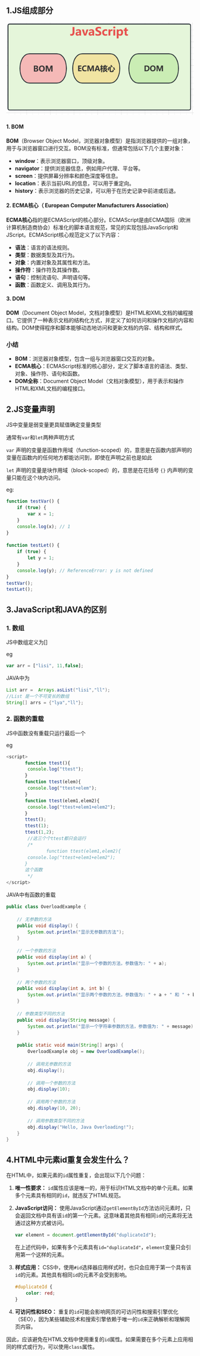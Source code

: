 ## 1.JS组成部分

![image-20240716142744891](./pig/image-20240716142744891.png)

#### 1. BOM

**BOM**（Browser Object Model，浏览器对象模型）是指浏览器提供的一组对象，用于与浏览器窗口进行交互。BOM没有标准，但通常包括以下几个主要对象：

- **window**：表示浏览器窗口，顶级对象。
- **navigator**：提供浏览器信息，例如用户代理、平台等。
- **screen**：提供屏幕分辨率和颜色深度等信息。
- **location**：表示当前URL的信息，可以用于重定向。
- **history**：表示浏览器的历史记录，可以用于在历史记录中前进或后退。

#### 2. ECMA核心（ **European Computer Manufacturers Association**）

**ECMA核心**指的是ECMAScript的核心部分。ECMAScript是由ECMA国际（欧洲计算机制造商协会）标准化的脚本语言规范，常见的实现包括JavaScript和JScript。ECMAScript核心规范定义了以下内容：

- **语法**：语言的语法规则。
- **类型**：数据类型及其行为。
- **对象**：内置对象及其属性和方法。
- **操作符**：操作符及其操作数。
- **语句**：控制流语句、声明语句等。
- **函数**：函数定义、调用及其行为。

#### 3. DOM

**DOM**（Document Object Model，文档对象模型）是HTML和XML文档的编程接口。它提供了一种表示文档的结构化方式，并定义了如何访问和操作文档的内容和结构。DOM使得程序和脚本能够动态地访问和更新文档的内容、结构和样式。

### 小结

- **BOM**：浏览器对象模型，包含一组与浏览器窗口交互的对象。
- **ECMA核心**：ECMAScript标准的核心部分，定义了脚本语言的语法、类型、对象、操作符、语句和函数。
- **DOM全称**：Document Object Model（文档对象模型），用于表示和操作HTML和XML文档的编程接口。

## 2.JS变量声明

JS中变量是弱变量更具赋值确定变量类型

通常有`var`和`let`两种声明方式

`var` 声明的变量是函数作用域（function-scoped）的，意思是在函数内部声明的变量在函数内的任何地方都能访问到，即使在声明之前也是如此

`let` 声明的变量是块作用域（block-scoped）的，意思是在花括号 `{}` 内声明的变量只能在这个块内访问。

eg:

``````javascript
function testVar() {
    if (true) {
        var x = 1;
    }
    console.log(x); // 1
}

function testLet() {
    if (true) {
        let y = 1;
    }
    console.log(y); // ReferenceError: y is not defined
}
testVar();
testLet();

``````

## 3.JavaScript和JAVA的区别

### 1. 数组

JS中数组定义为[]

eg

``````javascript
var arr = ["lisi", 11,false];
``````



JAVA中为

```java
List arr =  Arrays.asList("lisi","ll");
//List 是一个不可变长的数组
String[] arrs = {"lya","ll"};
```

### 2. 函数的重载

JS中函数没有重载只运行最后一个

eg

```javascript
<script>
       function ttest(){
        console.log("ttest");
       }
       function ttest(elem){
        console.log("ttest+elem");
       }
       function ttest(elem1,elem2){
        console.log("ttest+elem1+elem2");
       }
       ttest();
       ttest(1);
       ttest(1,2);
        //这三个个ttest都只会运行
        /*
               function ttest(elem1,elem2){
        console.log("ttest+elem1+elem2");
       }
       这个函数
        */
</script>
```

JAVA中有函数的重载

```JAVA
public class OverloadExample {

    // 无参数的方法
    public void display() {
        System.out.println("显示无参数的方法");
    }

    // 一个参数的方法
    public void display(int a) {
        System.out.println("显示一个参数的方法，参数值为: " + a);
    }

    // 两个参数的方法
    public void display(int a, int b) {
        System.out.println("显示两个参数的方法，参数值为: " + a + " 和 " + b);
    }

    // 参数类型不同的方法
    public void display(String message) {
        System.out.println("显示一个字符串参数的方法，参数值为: " + message);
    }

    public static void main(String[] args) {
        OverloadExample obj = new OverloadExample();

        // 调用无参数的方法
        obj.display();

        // 调用一个参数的方法
        obj.display(10);

        // 调用两个参数的方法
        obj.display(10, 20);

        // 调用参数类型不同的方法
        obj.display("Hello, Java Overloading!");
    }
}

```

## 4.HTML中元素id重复会发生什么？

在HTML中，如果元素的`id`属性重复，会出现以下几个问题：

1. **唯一性要求：** `id`属性应该是唯一的，用于标识HTML文档中的单个元素。如果多个元素具有相同的`id`，就违反了HTML规范。

2. **JavaScript访问：** 使用JavaScript通过`getElementById`方法访问元素时，只会返回文档中具有该`id`的第一个元素。这意味着其他具有相同`id`的元素将无法通过这种方式被访问。

    ```javascript
    var element = document.getElementById("duplicateId");
    ```

    在上述代码中，如果有多个元素具有`id="duplicateId"`，`element`变量只会引用第一个这样的元素。

3. **样式应用：** CSS中，使用`#id`选择器应用样式时，也只会应用于第一个具有该`id`的元素。其他具有相同`id`的元素不会受到影响。

    ```css
    #duplicateId {
        color: red;
    }
    ```

4. **可访问性和SEO：** 重复的`id`可能会影响网页的可访问性和搜索引擎优化（SEO），因为某些辅助技术和搜索引擎依赖于唯一的`id`来正确解析和理解网页内容。

因此，应该避免在HTML文档中使用重复的`id`属性。如果需要在多个元素上应用相同的样式或行为，可以使用`class`属性。
